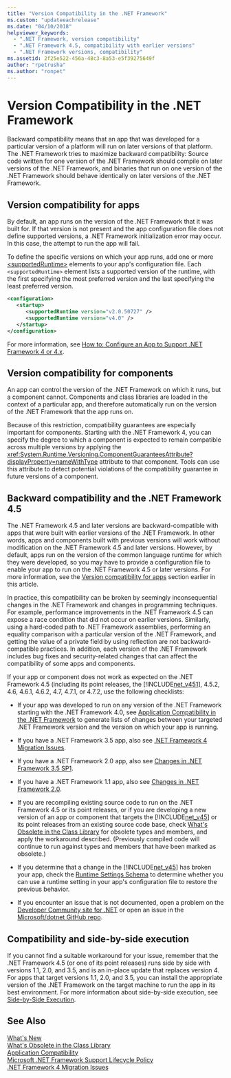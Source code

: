 ```yaml
---
title: "Version Compatibility in the .NET Framework"
ms.custom: "updateeachrelease"
ms.date: "04/10/2018"
helpviewer_keywords: 
  - ".NET Framework, version compatibility"
  - ".NET Framework 4.5, compatibility with earlier versions"
  - ".NET Framework versions, compatibility"
ms.assetid: 2f25e522-456a-48c3-8a53-e5f39275649f
author: "rpetrusha"
ms.author: "ronpet"
---
```

# Version Compatibility in the .NET Framework
Backward compatibility means that an app that was developed for a particular version of a platform will run on later versions of that platform. The .NET Framework tries to maximize backward compatibility: Source code written for one version of the .NET Framework should compile on later versions of the .NET Framework, and binaries that run on one version of the .NET Framework should behave identically on later versions of the .NET Framework.  
  
<a name="Apps"></a>   
## Version compatibility for apps  
 By default, an app runs on the version of the .NET Framework that it was built for. If that version is not present and the app configuration file does not define supported versions, a .NET Framework initialization error may occur. In this case, the attempt to run the app will fail.  
  
 To define the specific versions on which your app runs, add one or more [\<supportedRuntime>](../../../docs/framework/configure-apps/file-schema/startup/supportedruntime-element.md) elements to your app's configuration file. Each `<supportedRuntime>` element lists a supported version of the runtime, with the first specifying the most preferred version and the last specifying the least preferred version.  
  
```xml  
<configuration>  
   <startup>  
      <supportedRuntime version="v2.0.50727" />  
      <supportedRuntime version="v4.0" />  
   </startup>  
</configuration>  
```  
  
 For more information, see [How to: Configure an App to Support .NET Framework 4 or 4.x](../../../docs/framework/migration-guide/how-to-configure-an-app-to-support-net-framework-4-or-4-5.md).  
  
## Version compatibility for components  
 An app can control the version of the .NET Framework on which it runs, but a component cannot. Components and class libraries are loaded in the context of a particular app, and therefore automatically run on the version of the .NET Framework that the app runs on.  
  
 Because of this restriction, compatibility guarantees are especially important for components. Starting with the .NET Framework 4, you can specify the degree to which a component is expected to remain compatible across multiple versions by applying the <xref:System.Runtime.Versioning.ComponentGuaranteesAttribute?displayProperty=nameWithType> attribute to that component. Tools can use this attribute to detect potential violations of the compatibility guarantee in future versions of a component.  
  
## Backward compatibility and the .NET Framework 4.5  
 The .NET Framework 4.5 and later versions are backward-compatible with apps that were built with earlier versions of the .NET Framework. In other words, apps and components built with previous versions will work without modification on the .NET Framework 4.5 and later versions. However, by default, apps run on the version of the common language runtime for which they were developed, so you may have to provide a configuration file to enable your app to run on the .NET Framework 4.5 or later versions. For more information, see the [Version compatibility for apps](#Apps) section earlier in this article.  
  
 In practice, this compatibility can be broken by seemingly inconsequential changes in the .NET Framework and changes in programming techniques. For example, performance improvements in the .NET Framework 4.5 can expose a race condition that did not occur on earlier versions. Similarly, using a hard-coded path to .NET Framework assemblies, performing an equality comparison with a particular version of the .NET Framework, and getting the value of a private field by using reflection are not backward-compatible practices. In addition, each version of the .NET Framework includes bug fixes and security-related changes that can affect the compatibility of some apps and components.  
  
 If your app or component does not work as expected on the .NET Framework 4.5 (including its point releases, the [!INCLUDE[net_v451](../../../includes/net-v451-md.md)], 4.5.2, 4.6, 4.6.1, 4.6.2, 4.7, 4.7.1, or 4.7.2, use the following checklists:  
  
-  If your app was developed to run on any version of the .NET Framework starting with the .NET Framework 4.0, see [Application Compatibility in the .NET Framework](application-compatibility.md) to generate lists of changes between your targeted .NET Framework version and the version on which your app is running.  

- If you have a .NET Framework 3.5 app, also see [.NET Framework 4 Migration Issues](../../../docs/framework/migration-guide/net-framework-4-migration-issues.md).

- If you have a .NET Framework 2.0 app, also see [Changes in .NET Framework 3.5 SP1](https://go.microsoft.com/fwlink/?LinkId=186989).

- If you have a .NET Framework 1.1 app, also see [Changes in .NET Framework 2.0](https://go.microsoft.com/fwlink/?LinkID=125263).  
  
-   If you are recompiling existing source code to run on the .NET Framework 4.5 or its point releases, or if you are developing a new version of an app or component that targets the [!INCLUDE[net_v45](../../../includes/net-v45-md.md)] or its point releases from an existing source code base, check [What's Obsolete in the Class Library](../../../docs/framework/whats-new/whats-obsolete.md) for obsolete types and members, and apply the workaround described. (Previously compiled code will continue to run against types and members that have been marked as obsolete.)  
  
-   If you determine that a change in the [!INCLUDE[net_v45](../../../includes/net-v45-md.md)] has broken your app, check the [Runtime Settings Schema](../../../docs/framework/configure-apps/file-schema/runtime/index.md) to determine whether you can use a runtime setting in your app's configuration file to restore the previous behavior.  
  
-   If you encounter an issue that is not documented, open a problem on the [Developer Community site for .NET](https://developercommunity.visualstudio.com/spaces/61/index.html) or open an issue in the [Microsoft/dotnet GitHub repo](https://github.com/microsoft/dotnet/issues).
  
## Compatibility and side-by-side execution  
 If you cannot find a suitable workaround for your issue, remember that the .NET Framework 4.5 (or one of its point releases) runs side by side with versions 1.1, 2.0, and 3.5, and is an in-place update that replaces version 4. For apps that target versions 1.1, 2.0, and 3.5, you can install the appropriate version of the .NET Framework on the target machine to run the app in its best environment. For more information about side-by-side execution, see [Side-by-Side Execution](../../../docs/framework/deployment/side-by-side-execution.md).  
  
## See Also  
 [What's New](../../../docs/framework/whats-new/index.md)  
 [What's Obsolete in the Class Library](../../../docs/framework/whats-new/whats-obsolete.md)  
 [Application Compatibility](../../../docs/framework/migration-guide/application-compatibility.md)  
 [Microsoft .NET Framework Support Lifecycle Policy](https://go.microsoft.com/fwlink/p/?LinkId=248212)  
 [.NET Framework 4 Migration Issues](../../../docs/framework/migration-guide/net-framework-4-migration-issues.md)
